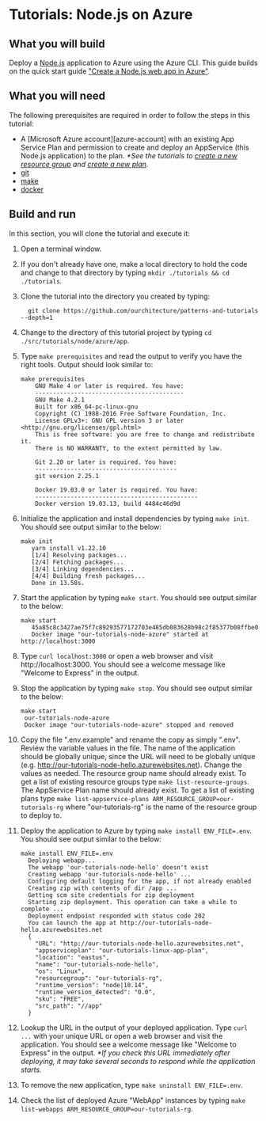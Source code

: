 # Tutorials: Node.js on Azure

## What you will build

Deploy a [Node.js][nodejs] application to Azure using the Azure CLI. This guide builds on the quick start guide ["Create a Node.js web app in Azure"][tutorial-base].

## What you will need

The following prerequisites are required in order to follow the steps in this tutorial:

- A [Microsoft Azure account][azure-account] with an existing App Service Plan and permission to create and deploy an AppService (this Node.js application) to the plan. _\*See the tutorials to [create a new resource group][tutorial-rg] and [create a new plan][tutorial-appservice-plan]._
- [git][git]
- [make][make]
- [docker][docker]

## Build and run

In this section, you will clone the tutorial and execute it:

1. Open a terminal window.

2. If you don't already have one, make a local directory to hold the code and change to that directory by typing `mkdir ./tutorials && cd ./tutorials`.

3. Clone the tutorial into the directory you created by typing:

   ```shell
     git clone https://github.com/ourchitecture/patterns-and-tutorials --depth=1
   ```

4. Change to the directory of this tutorial project by typing `cd ./src/tutorials/node/azure/app`.

5. Type `make prerequisites` and read the output to verify you have the right tools. Output should look similar to:

   ```shell
   make prerequisites
       GNU Make 4 or later is required. You have:
       ------------------------------------------
       GNU Make 4.2.1
       Built for x86_64-pc-linux-gnu
       Copyright (C) 1988-2016 Free Software Foundation, Inc.
       License GPLv3+: GNU GPL version 3 or later <http://gnu.org/licenses/gpl.html>
       This is free software: you are free to change and redistribute it.
       There is NO WARRANTY, to the extent permitted by law.

       Git 2.20 or later is required. You have:
       ----------------------------------------
       git version 2.25.1

       Docker 19.03.0 or later is required. You have:
       ----------------------------------------------
       Docker version 19.03.13, build 4484c46d9d
   ```

6. Initialize the application and install dependencies by typing `make init`. You should see output similar to the below:

   ```shell
   make init
      yarn install v1.22.10
      [1/4] Resolving packages...
      [2/4] Fetching packages...
      [3/4] Linking dependencies...
      [4/4] Building fresh packages...
      Done in 13.58s.
   ```

7. Start the application by typing `make start`. You should see output similar to the below:

   ```shell
   make start
      45a85c8c3427ae75f7c89293577172703e485db083628b98c2f85377b08ffbe0
      Docker image "our-tutorials-node-azure" started at http://localhost:3000
   ```

8. Type `curl localhost:3000` or open a web browser and visit http://localhost:3000. You should see a welcome message like "Welcome to Express" in the output.

9. Stop the application by typing `make stop`. You should see output similar to the below:

   ```shell
   make start
    our-tutorials-node-azure
    Docker image "our-tutorials-node-azure" stopped and removed
   ```

10. Copy the file ".env.example" and rename the copy as simply ".env". Review the variable values in the file. The name of the application should be globally unique, since the URL will need to be globally unique (e.g. http://our-tutorials-node-hello.azurewebsites.net). Change the values as needed. The resource group name should already exist. To get a list of existing resource groups type `make list-resource-groups`. The AppService Plan name should already exist. To get a list of existing plans type `make list-appservice-plans ARM_RESOURCE_GROUP=our-tutorials-rg` where "our-tutorials-rg" is the name of the resource group to deploy to.

11. Deploy the application to Azure by typing `make install ENV_FILE=.env`. You should see output similar to the below:

    ```shell
    make install ENV_FILE=.env
      Deploying webapp...
      The webapp 'our-tutorials-node-hello' doesn't exist
      Creating webapp 'our-tutorials-node-hello' ...
      Configuring default logging for the app, if not already enabled
      Creating zip with contents of dir /app ...
      Getting scm site credentials for zip deployment
      Starting zip deployment. This operation can take a while to complete ...
      Deployment endpoint responded with status code 202
      You can launch the app at http://our-tutorials-node-hello.azurewebsites.net
      {
        "URL": "http://our-tutorials-node-hello.azurewebsites.net",
        "appserviceplan": "our-tutorials-linux-app-plan",
        "location": "eastus",
        "name": "our-tutorials-node-hello",
        "os": "Linux",
        "resourcegroup": "our-tutorials-rg",
        "runtime_version": "node|10.14",
        "runtime_version_detected": "0.0",
        "sku": "FREE",
        "src_path": "//app"
      }
    ```

12. Lookup the URL in the output of your deployed application. Type `curl ...` with your unique URL or open a web browser and visit the application. You should see a welcome message like "Welcome to Express" in the output. _\*If you check this URL immediately after deploying, it may take several seconds to respond while the application starts._

13. To remove the new application, type `make uninstall ENV_FILE=.env`.

14. Check the list of deployed Azure "WebApp" instances by typing `make list-webapps ARM_RESOURCE_GROUP=our-tutorials-rg`.

[nodejs]: https://nodejs.org/en/
[tutorial-base]: https://docs.microsoft.com/en-us/azure/app-service/quickstart-nodejs?pivots=platform-linux
[tutorial-rg]: ../../../terraform/azure/resource-group/#readme
[tutorial-appservice-plan]: ../../../terraform/azure/appservice-plan/#readme
[git]: ../../../../tools/git/#readme
[make]: ../../../../tools/make/#readme
[docker]: ../../../../tools/docker/#readme
